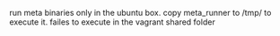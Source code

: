 run meta binaries only in the ubuntu box.
copy meta_runner to /tmp/ to execute it. failes to execute in the vagrant shared folder